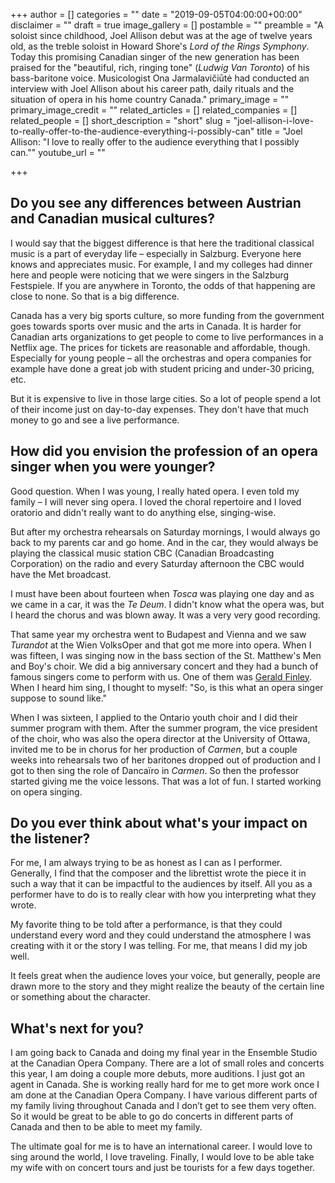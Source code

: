 +++
author = []
categories = ""
date = "2019-09-05T04:00:00+00:00"
disclaimer = ""
draft = true
image_gallery = []
postamble = ""
preamble = "A soloist since childhood, Joel Allison debut was at the age of twelve years old, as the treble soloist in Howard Shore's _Lord of the Rings Symphony_. Today this promising Canadian singer of the new generation has been praised for the \"beautiful, rich, ringing tone\" (_Ludwig Van Toronto_) of his bass-baritone voice. Musicologist Ona Jarmalavičiūtė had conducted an interview with Joel Allison about his career path, daily rituals and the situation of opera in his home country Canada."
primary_image = ""
primary_image_credit = ""
related_articles = []
related_companies = []
related_people = []
short_description = "short"
slug = "joel-allison-i-love-to-really-offer-to-the-audience-everything-i-possibly-can"
title = "Joel Allison: \"I love to really offer to the audience everything that I possibly can.\""
youtube_url = ""

+++
## Do you see any differences between Austrian and Canadian musical cultures?

I would say that the biggest difference is that here the traditional classical music is a part of everyday life – especially in Salzburg. Everyone here knows and appreciates music. For example, I and my colleges had dinner here and people were noticing that we were singers in the Salzburg Festspiele. If you are anywhere in Toronto, the odds of that happening are close to none. So that is a big difference.

Canada has a very big sports culture, so more funding from the government goes towards sports over music and the arts in Canada.  It is harder for Canadian arts organizations to get people to come to live performances in a Netflix age. The prices for tickets are reasonable and affordable, though. Especially for young people – all the orchestras and opera companies for example have done a great job with student pricing and under-30 pricing, etc.

But it is expensive to live in those large cities. So a lot of people spend a lot of their income just on day-to-day expenses. They don't have that much money to go and see a live performance.

## How did you envision the profession of an opera singer when you were younger?

Good question. When I was young, I really hated opera. I even told my family – I will never sing opera. I loved the choral repertoire and I loved oratorio and didn't really want to do anything else, singing-wise. 

But after my orchestra rehearsals on Saturday mornings, I would always go back to my parents car and go home. And in the car, they would always be playing the classical music station CBC (Canadian Broadcasting Corporation) on the radio and every Saturday afternoon the CBC would have the Met broadcast. 

I must have been about fourteen when _Tosca_ was playing one day and as we came in a car, it was the _Te Deum_. I didn't know what the opera was, but I heard the chorus and was blown away. It was a very very good recording. 

That same year my orchestra went to Budapest and Vienna and we saw _Turandot_ at the Wien VolksOper and that got me more into opera. When I was fifteen, I was singing now in the bass section of the St. Matthew's Men and Boy's choir. We did a big anniversary concert and they had a bunch of famous singers come to perform with us. One of them was [Gerald Finley](/talking-with-singers-gerald-finley/). When I heard him sing, I thought to myself: "So, is this what an opera singer suppose to sound like." 

When I was sixteen, I applied to the Ontario youth choir and I did their summer program with them. After the summer program, the vice president of the choir, who was also the opera director at the University of Ottawa, invited me to be in chorus for her production of _Carmen_, but a couple weeks into rehearsals two of her baritones dropped out of production and I got to then sing the role of Dancaïro in _Carmen_. So then the professor started giving me the voice lessons. That was a lot of fun. I started working on opera singing.

## Do you ever think about what's your impact on the listener?

For me, I am always trying to be as honest as I can as I performer. Generally, I find that the composer and the librettist wrote the piece it in such a way that it can be impactful to the audiences by itself. All you as a performer have to do is to really clear with how you interpreting what they wrote. 

My favorite thing to be told after a performance, is that they could understand every word and they could understand the atmosphere I was creating with it or the story I was telling. For me, that means I did my job well. 

It feels great when the audience loves your voice, but generally, people are drawn more to the story and they might realize the beauty of the certain line or something about the character.

## What's next for you?

I am going back to Canada and doing my final year in the Ensemble Studio at the Canadian Opera Company. There are a lot of small roles and concerts this year, I am doing a couple more debuts, more auditions. I just got an agent in Canada. She is working really hard for me to get more work once I am done at the Canadian Opera Company. I have various different parts of my family living throughout Canada and I don’t get to see them very often. So it would be great to be able to go do concerts in different parts of Canada and then to be able to meet my family.

The ultimate goal for me is to have an international career. I would love to sing around the world, I love traveling. Finally, I would love to be able take my wife with on concert tours and just be tourists for a few days together.
